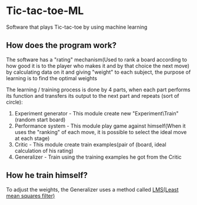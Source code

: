# Tic-tac-toe-ML
Software that plays Tic-tac-toe by using machine learning

## How does the program work?
The software has a "rating" mechanism(Used to rank a board according to how good it is to the player who makes it and by that choice the next move) by calculating data on it and giving "weight" to each subject, the purpose of learning is to find the optimal weights

The learning / training process is done by 4 parts, when each part performs its function and transfers its output to the next part and repeats (sort of circle):
1. Experiment generator - This module create new "Experiment\Train"(random start board)
2. Performance system - This module play game against himself(When it uses the "ranking" of each move, it is possible to select the ideal move at each stage)
3. Critic - This module create train examples(pair of (board, ideal calculation of his rating)
4. Generalizer - Train using the training examples he got from the Critic
## How he train himself?
To adjust the weights, the Generalizer uses a method called [LMS(Least mean squares filter)](https://en.wikipedia.org/wiki/Least_mean_squares_filter)